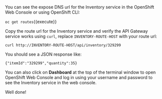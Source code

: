 You can see the expose DNS url for the Inventory service in the OpenShift Web Console or using 
OpenShift CLI:

`oc get routes`{{execute}}

Copy the route url for the Inventory service and verify the API Gateway service 
works using `curl`, replace `INVENTORY-ROUTE-HOST` with your route url:

`curl http://INVENTORY-ROUTE-HOST/api/inventory/329299`

You should see a JSON response like:

```
{"itemId":"329299","quantity":35}
```

You can also click on **Dashboard** at the top of the terminal window to 
open OpenShift Web Console and log in using your username and password to 
see the Inventory service in the web console.

Well done!